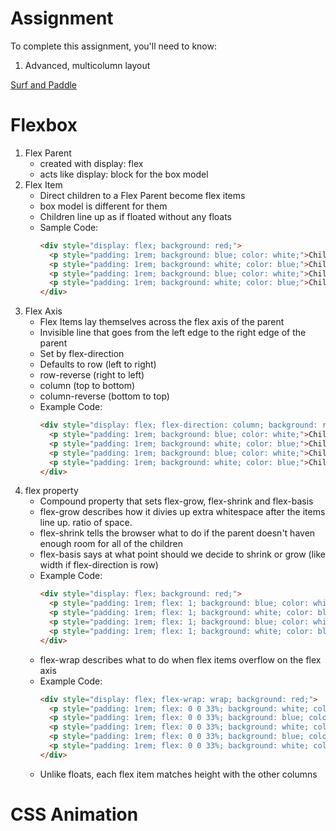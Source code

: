 # Assignment

To complete this assignment, you'll need to know:

1. Advanced, multicolumn layout

[Surf and Paddle](https://github.com/theironyard/js-assignments/tree/master/HTML%2BCSS/html-intro-surf-paddle)

# Flexbox
1. Flex Parent
	* created with display: flex
	* acts like display: block for the box model
2. Flex Item
	* Direct children to a Flex Parent become flex items
	* box model is different for them
	* Children line up as if floated without any floats
	* Sample Code:
		```html
		<div style="display: flex; background: red;">
		  <p style="padding: 1rem; background: blue; color: white;">Child</p>
		  <p style="padding: 1rem; background: white; color: blue;">Child</p>
		  <p style="padding: 1rem; background: blue; color: white;">Child</p>
		  <p style="padding: 1rem; background: white; color: blue;">Child</p>
		</div>
		```
3. Flex Axis
	* Flex Items lay themselves across the flex axis of the parent
	* Invisible line that goes from the left edge to the right edge of the parent
	* Set by flex-direction
	* Defaults to row (left to right)
	* row-reverse (right to left)
	* column (top to bottom)
	* column-reverse (bottom to top)
	* Example Code:
		```html
		<div style="display: flex; flex-direction: column; background: red;">
		  <p style="padding: 1rem; background: blue; color: white;">Child</p>
		  <p style="padding: 1rem; background: white; color: blue;">Child</p>
		  <p style="padding: 1rem; background: blue; color: white;">Child</p>
		  <p style="padding: 1rem; background: white; color: blue;">Child</p>
		</div>			
		```
3. flex property
	* Compound property that sets flex-grow, flex-shrink and flex-basis
	* flex-grow describes how it divies up extra whitespace after the items line up. ratio of space.
	* flex-shrink tells the browser what to do if the parent doesn't haven enough room for all of the children
	* flex-basis says at what point should we decide to shrink or grow (like width if flex-direction is row)
	* Example Code:
		```html
		<div style="display: flex; background: red;">
		  <p style="padding: 1rem; flex: 1; background: blue; color: white;">Child</p>
		  <p style="padding: 1rem; flex: 1; background: white; color: blue;">Child</p>
		  <p style="padding: 1rem; flex: 1; background: blue; color: white;">Child</p>
		  <p style="padding: 1rem; flex: 1; background: white; color: blue;">Child</p>
		</div>			
		```
	* flex-wrap describes what to do when flex items overflow on the flex axis
	* Example Code:
		```html
		<div style="display: flex; flex-wrap: wrap; background: red;">
		  <p style="padding: 1rem; flex: 0 0 33%; background: white; color: blue;">Child Child Child Child Child Child Child Child Child</p>
		  <p style="padding: 1rem; flex: 0 0 33%; background: blue; color: white;">Child</p>
		  <p style="padding: 1rem; flex: 0 0 33%; background: white; color: blue;">Child Child Child Child Child Child Child Child Child</p>
		  <p style="padding: 1rem; flex: 0 0 33%; background: blue; color: white;">Child</p>
		  <p style="padding: 1rem; flex: 0 0 33%; background: white; color: blue;">Child</p>
		</div>
		```
	* Unlike floats, each flex item matches height with the other columns

# CSS Animation
